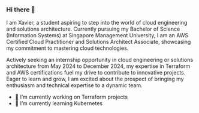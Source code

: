 ### Hi there 👋

I am Xavier, a student aspiring to step into the world of cloud engineering and solutions architecture. Currently pursuing my Bachelor of Science (Information Systems) at Singapore Management University, I am an AWS Certified Cloud Practitioner and Solutions Architect Associate, showcasing my commitment to mastering cloud technologies. 

Actively seeking an internship opportunity in cloud engineering or solutions architecture from May 2024 to December 2024, my expertise in Terraform and AWS certifications fuel my drive to contribute to innovative projects. Eager to learn and grow, I am excited about the prospect of bringing my enthusiasm and technical expertise to a dynamic team.

- 🔭 I’m currently working on Terraform projects
- 🌱 I’m currently learning Kubernetes
